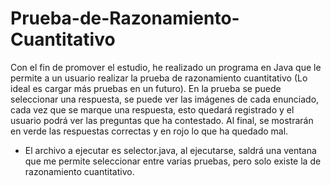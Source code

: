 # Prueba-de-Razonamiento-Cuantitativo
Con el fin de promover el estudio, he realizado un programa en Java que le permite a un usuario realizar la prueba de razonamiento cuantitativo (Lo ideal es cargar más pruebas en un futuro). En la prueba se puede seleccionar una respuesta, se puede ver las imágenes de cada enunciado, cada vez que se marque una respuesta, esto quedará registrado y el usuario podrá ver las preguntas que ha contestado. Al final, se mostrarán en verde las respuestas correctas y en rojo lo que ha quedado mal.

* El archivo a ejecutar es selector.java, al ejecutarse, saldrá una ventana que me permite seleccionar entre varias pruebas, pero solo existe la de razonamiento cuantitativo.
